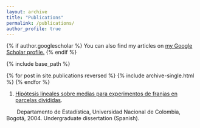 ```yaml
---
layout: archive
title: "Publications"
permalink: /publications/
author_profile: true
---
```


{% if author.googlescholar %}
  You can also find my articles on <u><a href="{{author.googlescholar}}">my Google Scholar profile</a>.</u>
{% endif %}

{% include base_path %}

{% for post in site.publications reversed %}
  {% include archive-single.html %}
{% endfor %}
1. [Hipótesis lineales sobre medias para experimentos de franjas en parcelas divididas](https://danielandresgp.github.io/files/TesisPregrado.pdf). 

&nbsp;&nbsp;&nbsp;&nbsp;&nbsp;&nbsp; Departamento de Estadística, Universidad Nacional de Colombia, Bogotá, 2004. Undergraduate dissertation (Spanish).
